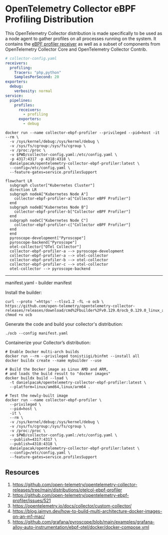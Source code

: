 # OpenTelemetry Collector eBPF Profiling Distribution

This OpenTelemetry Collector distribution is made specifically to be used as a node agent to gather
profiles on all processes running on the system. It contains the [eBPF profiler receiver] as well as
a subset of components from OpenTelemetry Collector Core and OpenTelemetry Collector Contrib.

``` yaml
# collector-config.yaml
receivers:
  profiling:
    Tracers: "php,python"
    SamplesPerSecond: 20
exporters:
  debug:
    verbosity: normal
service:
  pipelines:
    profiles:
      receivers:
        - profiling
      exporters:
        - debug
```

```
docker run --name collector-ebpf-profiler --privileged --pid=host -it --rm \
  -v /sys/kernel/debug:/sys/kernel/debug \
  -v /sys/fs/cgroup:/sys/fs/cgroup \
  -v /proc:/proc \
  -v $PWD/collector-config.yaml:/etc/config.yaml \
  -p 4317:4317 -p 4318:4318 \
  danielpacak/opentelemetry-collector-ebpf-profiler:latest \
  --config=/etc/config.yaml \
  --feature-gates=service.profilesSupport
```

``` mermaid
flowchart LR
  subgraph cluster["Kubernetes Cluster"]
  direction LR
  subgraph nodeA["Kubernetes Node A"]
    collector-ebpf-profiler-a["Collector eBPF Profiler"]
  end
  subgraph nodeB["Kubernetes Node B"]
    collector-ebpf-profiler-b["Collector eBPF Profiler"]
  end
  subgraph nodeC["Kubernetes Node C"]
    collector-ebpf-profiler-c["Collector eBPF Profiler"]
  end
  end
  pyroscope-development["Pyroscope"]
  pyroscope-backend["Pyroscope"]
  otel-collector["OTel Collector"]
  collector-ebpf-profiler-a --> pyroscope-development
  collector-ebpf-profiler-a --> otel-collector
  collector-ebpf-profiler-b --> otel-collector
  collector-ebpf-profiler-c --> otel-collector
  otel-collector --> pyroscope-backend
```

---

manifest.yaml - builder manifest

Install the builder:

```
curl --proto '=https' --tlsv1.2 -fL -o ocb \
https://github.com/open-telemetry/opentelemetry-collector-releases/releases/download/cmd%2Fbuilder%2Fv0.129.0/ocb_0.129.0_linux_amd64
chmod +x ocb
```

Generate the code and build your collector's distribution:

```
./ocb --config manifest.yaml
```

Containerize your Collector’s distribution:

```
# Enable Docker multi-arch builds
docker run --rm --privileged tonistiigi/binfmt --install all
docker buildx create --name mybuilder --use
```

```
# Build the Docker image as Linux AMD and ARM,
# and loads the build result to "docker images"
docker buildx build --load \
  -t danielpacak/opentelemetry-collector-ebpf-profiler:latest \
  --platform=linux/amd64,linux/arm64 .
```

```
# Test the newly-built image
docker run --name collector-ebpf-profiler \
  --privileged \
  --pid=host \
  -it \
  --rm \
  -v /sys/kernel/debug:/sys/kernel/debug \
  -v /sys/fs/cgroup:/sys/fs/cgroup \
  -v /proc:/proc \
  -v $PWD/collector-config.yaml:/etc/config.yaml \
  --publish=4317:4317 \
  --publish=4318:4318 \
  danielpacak/opentelemetry-collector-ebpf-profiler:latest \
  --config=/etc/config.yaml \
  --feature-gates=service.profilesSupport
```

## Resources

1. https://github.com/open-telemetry/opentelemetry-collector-releases/tree/main/distributions/otelcol-ebpf-profiler
2. https://github.com/open-telemetry/opentelemetry-ebpf-profiler/issues/521
3. https://opentelemetry.io/docs/collector/custom-collector/
4. https://blog.jaimyn.dev/how-to-build-multi-architecture-docker-images-on-an-m1-mac/
5. https://github.com/grafana/pyroscope/blob/main/examples/grafana-alloy-auto-instrumentation/ebpf-otel/docker/docker-compose.yml

[eBPF profiler receiver]: https://github.com/open-telemetry/opentelemetry-ebpf-profiler
